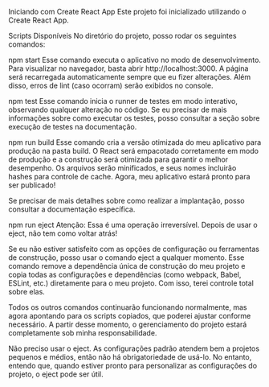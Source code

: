 Iniciando com Create React App
Este projeto foi inicializado utilizando o Create React App.

Scripts Disponíveis
No diretório do projeto, posso rodar os seguintes comandos:

npm start
Esse comando executa o aplicativo no modo de desenvolvimento. Para visualizar no navegador, basta abrir http://localhost:3000. A página será recarregada automaticamente sempre que eu fizer alterações. Além disso, erros de lint (caso ocorram) serão exibidos no console.

npm test
Esse comando inicia o runner de testes em modo interativo, observando qualquer alteração no código. Se eu precisar de mais informações sobre como executar os testes, posso consultar a seção sobre execução de testes na documentação.

npm run build
Esse comando cria a versão otimizada do meu aplicativo para produção na pasta build. O React será empacotado corretamente em modo de produção e a construção será otimizada para garantir o melhor desempenho. Os arquivos serão minificados, e seus nomes incluirão hashes para controle de cache. Agora, meu aplicativo estará pronto para ser publicado!

Se precisar de mais detalhes sobre como realizar a implantação, posso consultar a documentação específica.

npm run eject
Atenção: Essa é uma operação irreversível. Depois de usar o eject, não tem como voltar atrás!

Se eu não estiver satisfeito com as opções de configuração ou ferramentas de construção, posso usar o comando eject a qualquer momento. Esse comando remove a dependência única de construção do meu projeto e copia todas as configurações e dependências (como webpack, Babel, ESLint, etc.) diretamente para o meu projeto. Com isso, terei controle total sobre elas.

Todos os outros comandos continuarão funcionando normalmente, mas agora apontando para os scripts copiados, que poderei ajustar conforme necessário. A partir desse momento, o gerenciamento do projeto estará completamente sob minha responsabilidade.

Não preciso usar o eject. As configurações padrão atendem bem a projetos pequenos e médios, então não há obrigatoriedade de usá-lo. No entanto, entendo que, quando estiver pronto para personalizar as configurações do projeto, o eject pode ser útil.
